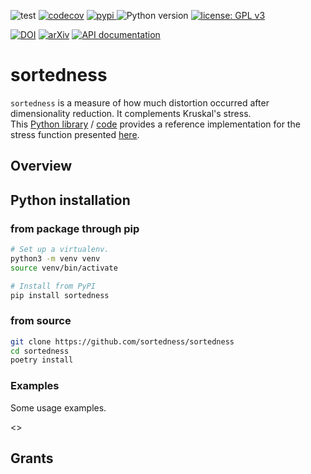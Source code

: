 ![test](https://github.com/sortedness/sortedness/workflows/test/badge.svg)
[![codecov](https://codecov.io/gh/sortedness/sortedness/branch/main/graph/badge.svg)](https://codecov.io/gh/sortedness/sortedness)
<a href="https://pypi.org/project/sortedness">
<img src="https://img.shields.io/pypi/v/sortedness.svg?label=release&color=blue&style=flat-square" alt="pypi">
</a>
![Python version](https://img.shields.io/badge/python-3.8%20%7C%203.9-blue.svg)
[![license: GPL v3](https://img.shields.io/badge/License-GPLv3-blue.svg)](https://www.gnu.org/licenses/gpl-3.0)

[![DOI](https://zenodo.org/badge/DOI/10.5281/zenodo.5501845.svg)](https://doi.org/10.5281/zenodo.5501845)
[![arXiv](https://img.shields.io/badge/arXiv-2109.06028-b31b1b.svg?style=flat-square)](https://arxiv.org/abs/2109.06028)
[![API documentation](https://img.shields.io/badge/doc-API%20%28auto%29-a0a0a0.svg)](https://sortedness.github.io/sortedness)


# sortedness
 


`sortedness` is a measure of how much distortion occurred after dimensionality reduction.
It complements Kruskal's stress.<br>This [Python library](https://pypi.org/project/sortedness) / [code](https://github.com/sortedness/sortedness) provides a reference implementation for the stress function presented [here](https://arxiv.org/abs/2109.06028.9999).

## Overview

## Python installation
### from package through pip
```bash
# Set up a virtualenv. 
python3 -m venv venv
source venv/bin/activate

# Install from PyPI
pip install sortedness
```

### from source
```bash
git clone https://github.com/sortedness/sortedness
cd sortedness
poetry install
```

### Examples
Some usage examples.

<<mean-dist>>



## Grants
